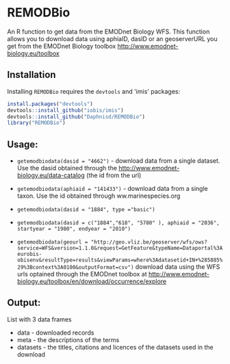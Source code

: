 # REMODBio


An R function to get data from the EMODnet Biology WFS. This function allows you to download data using aphiaID, dasID or an geoserverURL you get from the EMODnet Biology toolbox http://www.emodnet-biology.eu/toolbox


## Installation

Installing `REMODBio` requires the `devtools` and 'imis' packages:

```R
install.packages("devtools")
devtools::install_github("iobis/imis")
devtools::install_github("Daphnisd/REMODBio")
library("REMODBio")
```

## Usage:

- `getemodbiodata(dasid = "4662")`   - download data from a single dataset. Use the dasid obtained through the http://www.emodnet-biology.eu/data-catalog (the id from the url)

- `getemodbiodata(aphiaid = "141433")` - download data from a single taxon. Use the id obtained through ww.marinespecies.org

- `getemodbiodata(dasid = "1884", type ="basic")`

- `getemodbiodata(dasid = c("1884","618", "5780" ), aphiaid = "2036", startyear = "1980", endyear = "2010")`

- `getemodbiodata(geourl = "http://geo.vliz.be/geoserver/wfs/ows?service=WFS&version=1.1.0&request=GetFeature&typeName=Dataportal%3Aeurobis-obisenv&resultType=results&viewParams=where%3Adatasetid+IN+%285885%29%3Bcontext%3A0100&outputFormat=csv")` download data using the WFS urls optained through the EMODnet toolbox at http://www.emodnet-biology.eu/toolbox/en/download/occurrence/explore 

## Output:

List with 3 data frames
- data - downloaded records
- meta - the descriptions of the terms
- datasets - the titles, citations and licences of the datasets used in the download
